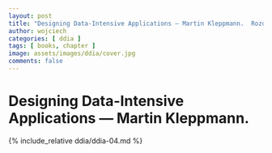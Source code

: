 ```yaml
---
layout: post
title: "Designing Data-Intensive Applications — Martin Kleppmann.  Rozdział #4: Encoding and Evolution"
author: wojciech
categories: [ ddia ]
tags: [ books, chapter ]
image: assets/images/ddia/cover.jpg
comments: false
---
```


# Designing Data-Intensive Applications — Martin Kleppmann.

{% include_relative ddia/ddia-04.md %}
